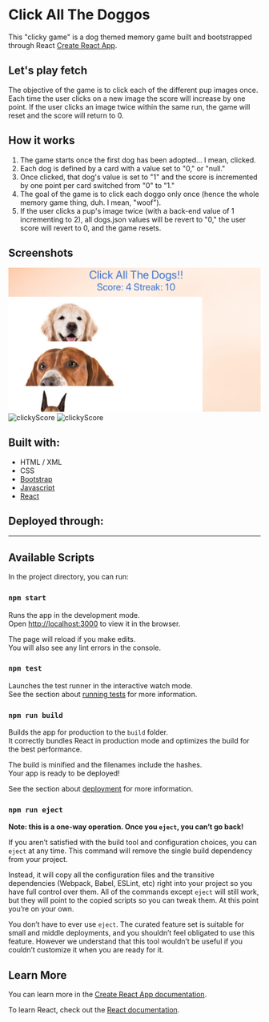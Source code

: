 # Click All The Doggos
This "clicky game" is a dog themed memory game built and bootstrapped through React [Create React App](https://github.com/facebook/create-react-app).

## Let's play fetch
The objective of the game is to click each of the different pup images once.
Each time the user clicks on a new image the score will increase by one point. If the user clicks an image twice within the same run, the game will reset and the score will return to 0.

## How it works
1. The game starts once the first dog has been adopted... I mean, clicked.
2. Each dog is defined by a card with a value set to "0," or "null."
3. Once clicked, that dog's value is set to "1" and the score is incremented by one point per card switched from "0" to "1."
4. The goal of the game is to click each doggo only once (hence the whole memory game thing, duh. I mean, "woof").
5. If the user clicks a pup's image twice (with a back-end value of 1 incrementing to 2), all dogs.json values will be revert to "0," the user score will revert to 0, and the game resets.

## Screenshots

![clickyScore](./public/assets/clickyScore.png)
![clickyScore]()
![clickyScore]()

## Built with:

* HTML / XML
* CSS
* [Bootstrap](https://getbootstrap.com/)
* [Javascript](https://www.javascript.com/)
* [React](https://reactjs.org/)

## Deployed through:

<hr>

## Available Scripts

In the project directory, you can run:

### `npm start`

Runs the app in the development mode.<br>
Open [http://localhost:3000](http://localhost:3000) to view it in the browser.

The page will reload if you make edits.<br>
You will also see any lint errors in the console.

### `npm test`

Launches the test runner in the interactive watch mode.<br>
See the section about [running tests](https://facebook.github.io/create-react-app/docs/running-tests) for more information.

### `npm run build`

Builds the app for production to the `build` folder.<br>
It correctly bundles React in production mode and optimizes the build for the best performance.

The build is minified and the filenames include the hashes.<br>
Your app is ready to be deployed!

See the section about [deployment](https://facebook.github.io/create-react-app/docs/deployment) for more information.

### `npm run eject`

**Note: this is a one-way operation. Once you `eject`, you can’t go back!**

If you aren’t satisfied with the build tool and configuration choices, you can `eject` at any time. This command will remove the single build dependency from your project.

Instead, it will copy all the configuration files and the transitive dependencies (Webpack, Babel, ESLint, etc) right into your project so you have full control over them. All of the commands except `eject` will still work, but they will point to the copied scripts so you can tweak them. At this point you’re on your own.

You don’t have to ever use `eject`. The curated feature set is suitable for small and middle deployments, and you shouldn’t feel obligated to use this feature. However we understand that this tool wouldn’t be useful if you couldn’t customize it when you are ready for it.

## Learn More

You can learn more in the [Create React App documentation](https://facebook.github.io/create-react-app/docs/getting-started).

To learn React, check out the [React documentation](https://reactjs.org/).
